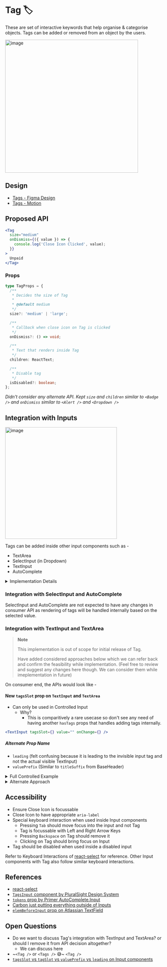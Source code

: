# Tag 🏷️

These are set of interactive keywords that help organise & categorise objects. Tags can be added or removed from an object by the users.

<img width="426" alt="image" src="https://github.com/razorpay/blade/assets/30949385/75d8068d-d6fc-47e7-aa75-21686ed1c27d">

## Design

- [Tags - Figma Design](https://www.figma.com/file/jubmQL9Z8V7881ayUD95ps/Blade---Payment-Light?type=design&node-id=29210-567576&t=HLRjz3OTofBtFdDl-0)
- [Tags - Motion](https://www.figma.com/file/jubmQL9Z8V7881ayUD95ps/Blade---Payment-Light?type=design&node-id=29744-568562&mode=design&t=KI2KRJMzUpz8Ymr8-0)

## Proposed API

```jsx
<Tag
  size="medium"
  onDismiss={({ value }) => {
    console.log('Close Icon Clicked', value);
  }}
>
  Unpaid
</Tag>
```

### Props

```ts
type TagProps = {
  /**
   * Decides the size of Tag
   *
   * @default medium
   */
  size?: 'medium' | 'large';

  /**
   * Callback when close icon on Tag is clicked
   */
  onDismiss?: () => void;

  /**
   * Text that renders inside Tag
   */
  children: ReactText;

  /**
   * Disable tag
   */
  isDisabled?: boolean;
};
```

_Didn't consider any alternate API. Kept `size` and `children` similar to `<Badge />` and `onDismiss` similar to `<Alert />` and `<Dropdown />`_

## Integration with Inputs

<img width="358" alt="image" src="https://github.com/razorpay/blade/assets/30949385/71cd236a-93e7-46f0-9da6-12d519b958d4">

Tags can be added inside other input components such as -

- TextArea
- SelectInput (in Dropdown)
- TextInput
- AutoComplete

<details>
<summary>Implementation Details</summary>

This will require some refactor in BaseInput to add a slot before the actual Input element.

E.g. This is AutoComplete from Primer where the tags go into a slot and input gets pushed forward. We will be implementing something similar in our BaseInput.

<img width="419" alt="image" src="https://github.com/razorpay/blade/assets/30949385/be01cdfb-1171-4970-b381-76e4c44d1854">

</details>

### Integration with SelectInput and AutoComplete

SelectInput and AutoComplete are not expected to have any changes in consumer API as rendering of tags will be handled internally based on the selected value.

### Integration with TextInput and TextArea

> **Note**
>
> This implementation is out of scope for initial release of Tag.
>
> Have added considered approaches below which we can refer back and confirm the feasibility while implementation. (Feel free to review and suggest any changes here though. We can consider them while imeplementation in future)

On consumer end, the APIs would look like -

#### New `tagsSlot` prop on `TextInput` and `TextArea`

- Can only be used in Controlled Input
  - Why?
    - This is comparitively a rare usecase so don't see any need of having another `hasTags` props that handles adding tags internally.

```jsx
<TextInput tagsSlot={} value="" onChange={} />
```

##### Alternate Prop Name

- `leading` (felt confusing because it is leading to the invisible input tag and not the actual visible TextInput)
- `valuePrefix` (Similar to `titleSuffix` from BaseHeader)

<details>
<summary>Full Controlled Example</summary>

```jsx
function App() {
  const [inputValue, setInputValue] = React.useState('');
  const [tags, setTags] = React.useState([]);

  const addTag = () => {
    // Add input value to tags and clear the input value
    setTags([...tags, inputValue]);
    setInputValue('');
  }

  const removeTag = (tagName) => {
    setTags(tags.filter(tagNameValue) => tagNameValue !== tagName);
  }

  return (
    <TextInput
      tagsSlot={tags.map((tagName, index) => (
        <Tag onDismiss={() => removeTag(tagName)}>{tagName}</Tag>
      ))}
      value={inputValue}
      onChange={({ value }) => setInputValue(value)}
      onKeyDown={(e) => {
        if (e.key === 'ENTER') {
          addTag();
        }
      }}
    />
  );
}
```

</details>

<details>
<summary>Alternate Approach</summary>

#### Alternate Approach: `value` prop

We can extend our `value` prop to accept JSX

```jsx
<TextInput
  value={
    <>
      <Tag onDismiss={}>kamlesh.chandnani@razorpay.com</Tag>
      <Tag onDismiss={}>divyanshu.maithani@razopay.com</Tag>
      saurabhdaw
    </>
  }
  onChange={}
/>
```

**Cons**

- Requires us to loop on children and separate out Tags from written word and this will run on every `onChange` event.
- Have not seen any other library handle it this way

</details>

## Accessibility

- Ensure Close Icon is focussable
- Close Icon to have appropriate `aria-label`
- Special keyboard interaction when used inside Input components
  - Pressing `Tab` should move focus into the input and not Tag
  - Tag is focussable with Left and Right Arrow Keys
  - Pressing `Backspace` on Tag should remove it
  - Clicking on Tag should bring focus on Input
- Tag should be disabled when used inside a disabled input

Refer to Keyboard Interactions of [react-select](https://react-select.com/home#getting-started) for reference. Other Input components with Tag also follow similar keyboard interactions.

## References

- [react-select](https://react-select.com/home#getting-started)
- [`TagsInput` component by PluralSight Design System](https://design-system.pluralsight.com/components/tagsinput)
- [`tokens` prop by Primer AutoComplete.Input](https://primer.style/react/Autocomplete/)
- [Carbon just putting everything outside of Inputs](https://carbondesignsystem.com/components/tag/usage)
- [`elemBeforeInput` prop on Atlassian TextField](https://atlassian.design/components/textfield/examples#elements-before-and-after-input)

## Open Questions

- Do we want to discuss Tag's integration with TextInput and TextArea? or should I remove it from API decision altogether?
  - We can discuss here
- ~`<Tag />` or `<Tags />` 😅~ `<Tag />`
- [`tagsSlot` vs `tagSlot` vs `valuePrefix` vs `leading` on Input components](#alternate-prop-name)
